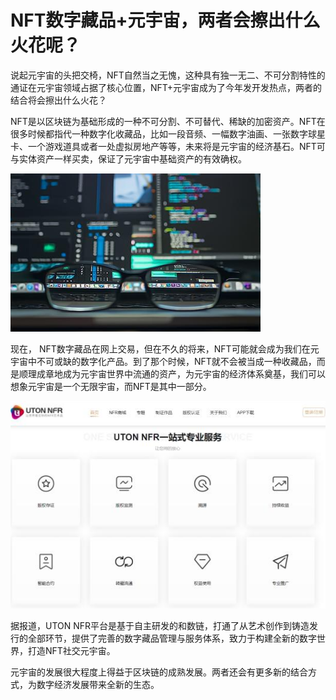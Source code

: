 # NFT数字藏品+元宇宙，两者会擦出什么火花呢？




说起元宇宙的头把交椅，NFT自然当之无愧，这种具有独一无二、不可分割特性的通证在元宇宙领域占据了核心位置，NFT+元宇宙成为了今年发开发热点，两者的结合将会擦出什么火花？

NFT是以区块链为基础形成的一种不可分割、不可替代、稀缺的加密资产。NFT在很多时候都指代一种数字化收藏品，比如一段音频、一幅数字油画、一张数字球星卡、一个游戏道具或者一处虚拟房地产等等，未来将是元宇宙的经济基石。NFT可与实体资产一样买卖，保证了元宇宙中基础资产的有效确权。



![数字藏品](you.png)



现在， NFT数字藏品在网上交易，但在不久的将来，NFT可能就会成为我们在元宇宙中不可或缺的数字化产品。到了那个时候，NFT就不会被当成一种收藏品，而是顺理成章地成为元宇宙世界中流通的资产，为元宇宙的经济体系奠基，我们可以想象元宇宙是一个无限宇宙，而NFT是其中一部分。



![数字藏品](shi.png)



据报道，UTON NFR平台是基于自主研发的和数链，打通了从艺术创作到铸造发行的全部环节，提供了完善的数字藏品管理与服务体系，致力于构建全新的数字世界，打造NFT社交元宇宙。

元宇宙的发展很大程度上得益于区块链的成熟发展。两者还会有更多新的结合方式，为数字经济发展带来全新的生态。
